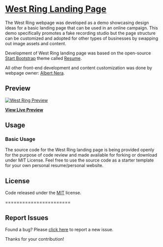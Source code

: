 # [West Ring Landing Page](https://apps.www-source.net/samples/west-ring/)

The West Ring webpage was developed as a demo showcasing design ideas for a basic landing page that can be used in an online campaign. This demo specifically promotes a fake recording studio but the page structure can be customized and adopted for other types of businesses by swapping out image assets and content.

Development of West Ring landing page was based on the open-source [Start Bootstrap](https://startbootstrap.com/) theme called [Resume](https://startbootstrap.com/theme/resume/).

All other front-end development and content customization was done by webpage owner: [Albert Nera](https://www.technicalmanager.io).

## Preview

[![West Ring Preview](https://img.www-source.net/west-ring/github-preview.jpg)](https://apps.www-source.net/samples/west-ring/)

**[View Live Preview](https://apps.www-source.net/samples/west-ring/)**


## Usage

### Basic Usage

The source code for the West Ring landing page is being provided openly for the purpose of code review and made available for forking or download under MIT License. Feel free to use the source code as a starter template for your own personal resume/personal website.

## License

Code released under the [MIT](https://apps.www-source.net/samples/west-ring/LICENSE) license.

=======================
## Report Issues

Found a bug? Please [click here](https://github.com/techmanager/LP-West-Ring-Studios/issues/new) to report a new issue. 

Thanks for your contribution!
